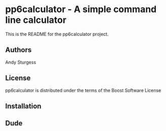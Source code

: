 pp6calculator - A simple command line calculator
=================================================

This is the README for the pp6calculator project.

Authors
--------
Andy Sturgess

License
--------
pp6calculator is distributed under the terms of the Boost Software License

Installation
-------------

Dude
-----